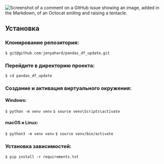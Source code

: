 ![Screenshot of a comment on a GitHub issue showing an image, added in the Markdown, of an Octocat smiling and raising a tentacle.](https://mykotty.eu/data/include/cms/FAQ/tytulowa_FAQ.jpeg)

## Установка

### Клонирование репозитория:
```$ git@github.com:jenyahard/pandas_df_update.git```   

### Перейдите в директорию проекта:
```$ cd pandas_df_update```

### Создание и активация виртуального окружения:

#### Windows:
```$ python -m venv venv```
```$ source venv\Scripts\activate```
#### macOS и Linux:
```$ python3 -m venv venv```
```$ source venv/bin/activate```

### Установка зависимостей:
```$ pip install -r requirements.txt```

